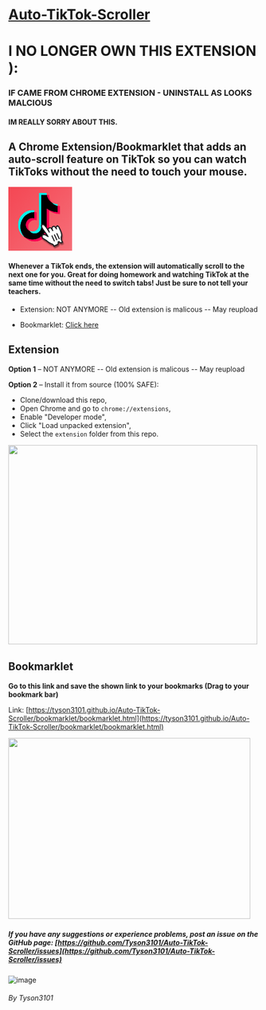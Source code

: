 # [Auto-TikTok-Scroller](https://github.com/Tyson3101/Auto-TikTok-Scroller)

# I NO LONGER OWN THIS EXTENSION ):
### IF CAME FROM CHROME EXTENSION - UNINSTALL AS LOOKS MALCIOUS
#### IM REALLY SORRY ABOUT THIS.

## A Chrome Extension/Bookmarklet that adds an auto-scroll feature on TikTok so you can watch TikToks without the need to touch your mouse.

<img src="https://github.com/Tyson3101/Auto-TikTok-Scroller/blob/4a0ee87d9b2e0a3c2e5eec1b67df8c4a9451c71d/extension/img/tiktokIcon128.png?raw=true"/>

#### Whenever a TikTok ends, the extension will automatically scroll to the next one for you. Great for doing homework and watching TikTok at the same time without the need to switch tabs! Just be sure to not tell your teachers.

- Extension: NOT ANYMORE -- Old extension is malicous -- May reupload 

- Bookmarklet: [Click here](./README.md#bookmarklet)

## Extension

**Option 1** – NOT ANYMORE -- Old extension is malicous -- May reupload 

**Option 2** – Install it from source (100% SAFE):

- Clone/download this repo,
- Open Chrome and go to `chrome://extensions`,
- Enable "Developer mode",
- Click "Load unpacked extension",
- Select the `extension` folder from this repo.

<img src="./img/ScreenshotGoogleExtensionTikTok.png" width="500" height="400" />

## Bookmarklet

**Go to this link and save the shown link to your bookmarks (Drag to your bookmark bar)**

Link: [https://tyson3101.github.io/Auto-TikTok-Scroller/bookmarklet/bookmarklet.html](https://tyson3101.github.io/Auto-TikTok-Scroller/bookmarklet/bookmarklet.html)

<img src="./img/GoogleExtensionGif.gif" width="486" height="363" />

##### If you have any suggestions or experience problems, post an issue on the GitHub page: [https://github.com/Tyson3101/Auto-TikTok-Scroller/issues](https://github.com/Tyson3101/Auto-TikTok-Scroller/issues)

![image](https://github.com/Tyson3101/Auto-TikTok-Scroller/assets/67045138/7d872567-2632-4b91-9beb-777401faa92b)


###### By Tyson3101
